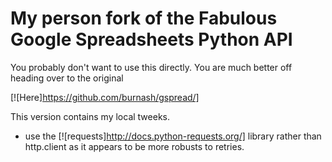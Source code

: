 # My person fork of the Fabulous Google Spreadsheets Python API

You probably don't want to use this directly. You are much better off heading over to the original

[![Here]https://github.com/burnash/gspread/]

This version contains my local tweeks.

- use the [![requests]http://docs.python-requests.org/] library rather than http.client as it appears to be more robusts to retries.


